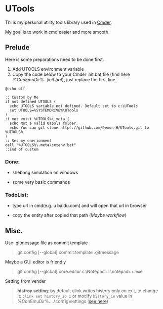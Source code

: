 # UTools
Thi is my personal utility tools library used in [Cmder](http://cmder.net/).  

My goal is to work in cmd easier and more smooth.  

## Prelude
Here is some preparations need to be done first.  
1. Add UTOOLS environment variable
2. Copy the code below to your Cmder init.bat file (find here *%ConEmuDir%\..\init.bat*), just replace the first line.
```
@echo off

:: Custom by Me
if not defined UTOOLS (
  echo UTOOLS variable not defined. Default set to c:\UTools
  set UTOOLS=%SYSTEMDRIVE%\UTools
)
if not exist %UTOOLS%\.meta (
  echo Not a valid UTools folder.
  echo You can git clone https://github.com/Demon-H/UTools.git to %UTOOLS%
)
:: Set my envrionment
call "%UTOOLS%\.meta\setenv.bat"
::End of custom
```

### Done:  
* shebang simulation on windows

* some very basic commands

### TodoList:  
* type url in cmd(e.g. u baidu.com) and will open that url in browser  

* copy the entity after copied that path (*Maybe workflow*)  

## Misc.  
Use .gitmessage file as commit template
> git config [--global] commit.template .gitmessage

Maybe a GUI editor is friendly
> git config [--global] core.editor c:\\Notepad++\\notepad++.exe

Setting from vender

> **histroy setting**: by default clink writes history only on exit, to change it: `clink set history_io 1` or modify `history_io` value in %ConEmuDir%\..\..\config\settings ([see here](https://github.com/mridgers/clink/issues/172))